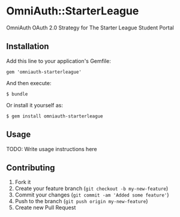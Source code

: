# OmniAuth::StarterLeague

OmniAuth OAuth 2.0 Strategy for The Starter League Student Portal

## Installation

Add this line to your application's Gemfile:

    gem 'omniauth-starterleague'

And then execute:

    $ bundle

Or install it yourself as:

    $ gem install omniauth-starterleague

## Usage

TODO: Write usage instructions here

## Contributing

1. Fork it
2. Create your feature branch (`git checkout -b my-new-feature`)
3. Commit your changes (`git commit -am 'Added some feature'`)
4. Push to the branch (`git push origin my-new-feature`)
5. Create new Pull Request

